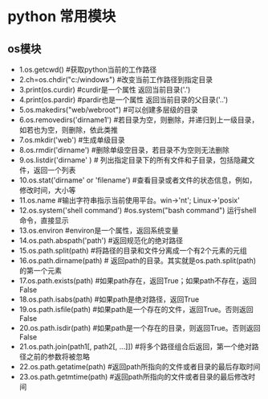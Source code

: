 # python 常用模块
## os模块
- 1.os.getcwd()                           #获取python当前的工作路径
- 2.ch=os.chdir("c:/windows")	            #改变当前工作路径到指定目录		
- 3.print(os.curdir)		                  #curdir是一个属性 返回当前目录('.')
- 4.print(os.pardir)		                  #pardir也是一个属性 返回当前目录的父目录('..')
- 5.os.makedirs("web/webroot")            #可以创建多层级的目录
- 6.os.removedirs('dirname1')             #若目录为空，则删除，并递归到上一级目录，如若也为空，则删除，依此类推
- 7.os.mkdir('web')                       #生成单级目录
- 8.os.rmdir('dirname')                   #删除单级空目录，若目录不为空则无法删除
- 9.os.listdir('dirname' )                # 列出指定目录下的所有文件和子目录，包括隐藏文件，返回一个列表
- 10.os.stat('dirname' or 'filename')     #查看目录或者文件的状态信息，例如，修改时间，大小等
- 11.os.name                              #输出字符串指示当前使用平台。win->'nt'; Linux->'posix'
- 12.os.system('shell command')           #os.system("bash command")  运行shell命令，直接显示
- 13.os.environ                           #environ是一个属性，返回系统变量
- 14.os.path.abspath('path')              #返回规范化的绝对路径
- 15.os.path.split(path)                  #将路径的目录和文件分离成一个有2个元素的元组
- 16.os.path.dirname(path)                # 返回path的目录。其实就是os.path.split(path)的第一个元素
- 17.os.path.exists(path)                 #如果path存在，返回True；如果path不存在，返回False
- 18.os.path.isabs(path)                  #如果path是绝对路径，返回True
- 19.os.path.isfile(path)                 #如果path是一个存在的文件，返回True。否则返回False
- 20.os.path.isdir(path)                  #如果path是一个存在的目录，则返回True。否则返回False
- 21.os.path.join(path1[, path2[, ...]])  #将多个路径组合后返回，第一个绝对路径之前的参数将被忽略
- 22.os.path.getatime(path)               #返回path所指向的文件或者目录的最后存取时间
- 23.os.path.getmtime(path)               #返回path所指向的文件或者目录的最后修改时间
